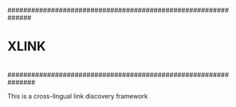 ##############################################################
#
#                            XLINK 
#
###############################################################

This is a cross-lingual link discovery framework

